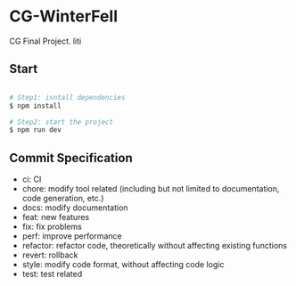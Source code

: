 # CG-WinterFell
CG Final Project.
liti



## Start

```bash

# Step1: isntall dependencies
$ npm install

# Step2: start the project
$ npm run dev

```

## Commit Specification

- ci: CI
- chore: modify tool related (including but not limited to documentation, code generation, etc.)
- docs: modify documentation
- feat: new features
- fix: fix problems
- perf: improve performance
- refactor: refactor code, theoretically without affecting existing functions
- revert: rollback
- style: modify code format, without affecting code logic
- test: test related